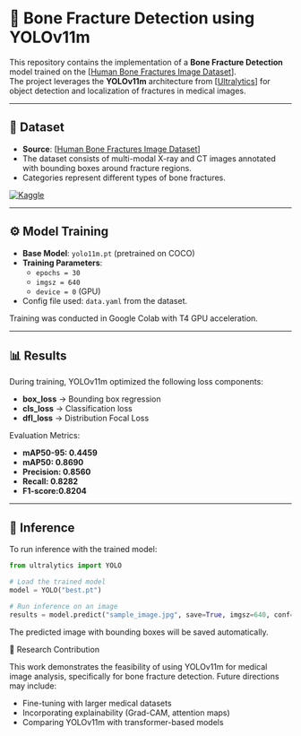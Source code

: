 # 🦴 Bone Fracture Detection using YOLOv11m

This repository contains the implementation of a **Bone Fracture Detection** model trained on the [[Human Bone Fractures Image Dataset](https://www.kaggle.com/datasets/jockeroika/human-bone-fractures-image-dataset/data)].  
The project leverages the **YOLOv11m** architecture from [[Ultralytics](https://www.ultralytics.com/)] for object detection and localization of fractures in medical images.  

---

## 📌 Dataset
- **Source**: [[Human Bone Fractures Image Dataset](https://www.kaggle.com/datasets/jockeroika/human-bone-fractures-image-dataset/data)]  
- The dataset consists of multi-modal X-ray and CT images annotated with bounding boxes around fracture regions.  
- Categories represent different types of bone fractures.  

[![Kaggle](https://img.shields.io/badge/Dataset-Kaggle-blue)](https://www.kaggle.com/datasets/jockeroika/human-bone-fractures-image-dataset/data)

---

## ⚙️ Model Training
- **Base Model**: `yolo11m.pt` (pretrained on COCO)  
- **Training Parameters**:  
  - `epochs = 30`  
  - `imgsz = 640`  
  - `device = 0` (GPU)  
- Config file used: `data.yaml` from the dataset.  

Training was conducted in Google Colab with T4 GPU acceleration.

---

## 📊 Results
During training, YOLOv11m optimized the following loss components:  
- **box_loss** → Bounding box regression  
- **cls_loss** → Classification loss  
- **dfl_loss** → Distribution Focal Loss  

Evaluation Metrics:  
- **mAP50-95: 0.4459**
- **mAP50: 0.8690**
- **Precision: 0.8560**
- **Recall: 0.8282**
- **F1-score:0.8204**
---

## 🚀 Inference
To run inference with the trained model:  

```python
from ultralytics import YOLO

# Load the trained model
model = YOLO("best.pt")

# Run inference on an image
results = model.predict("sample_image.jpg", save=True, imgsz=640, conf=0.25)
```

The predicted image with bounding boxes will be saved automatically.

🔬 Research Contribution

This work demonstrates the feasibility of using YOLOv11m for medical image analysis, specifically for bone fracture detection.
Future directions may include:
- Fine-tuning with larger medical datasets
- Incorporating explainability (Grad-CAM, attention maps)
- Comparing YOLOv11m with transformer-based models
